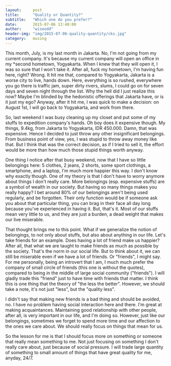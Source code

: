```yaml
---
layout:     post
title:      "Quality or Quantity?"
subtitle:   "Which one do you prefer?"
date:       2015-07-06 13:40:00
author:     "wiseodd"
header-img: "img/2015-07-06-quality-quantity/cks.jpg"
category:   musing
---
```


This month, July, is my last month in Jakarta. No, I'm not going from my current company. It's because my current company will open an office in my *second hometown, Yogyakarta. When I knew that they will open it, I was so sure that I won't take it. After all, fuck my hometown, I'm having fun here, right? Wrong. It hit me that, compared to Yogyakarta, Jakarta is a worse city to live, hands down. Here, everything is so rushed, everywhere you go there is traffic jam, super dirty rivers, slums, I could go on for seven days and seven night through the list. Why the hell did I just realize this now? Maybe I'm blinded by the hedonistic offerings that Jakarta have, or is it just my ego? Anyway, after it hit me, I was quick to make a decision: on August 1st, I will go back to Yogyakarta, and work from there.

So, last weekend I was busy cleaning up my closet and put some of my stuffs to expedition company's hands. Oh boy does it expensive though. My things, 9.4kg, from Jakarta to Yogyakarta, IDR 450.000. Damn, that was expensive. Hence I decided to just throw any other insignificant belongings. From business point of view, yes, I was stupid to throw away money like that. But I think that was the correct decision, as if I tried to sell it, the effort would be more than how much those stupid things worth anyway.

One thing I notice after that busy weekend, now that I have so little belongings here: 5 clothes, 2 jeans, 2 shorts, some sport clothings, a smartphone, and a laptop, I'm much more happier this way. I don't know why exactly though. One of my theory is that I don't have to worry anymore about things I don't really care. More belongings (esp. expensive stuffs) are a symbol of wealth in our society. But having so many things makes you really happy? I bet around 80% of our belongings aren't being used regularly, and be forgotten. Their only function would be if someone ask you about that particular thing, you can brag in their face all day long because you've experienced in having it. But, that's it. Most of our stuffs mean very little to us, and they are just a burden, a dead weight that makes our live miserable.

That thought brings me to this point. What if we generalize the notion of belongings, to not only about stuffs, but also about anything in our life. Let's take friends for an example. Does having a lot of friend make us happier? After all, that what we are taught to make friends as much as possible by the society. That's the norm in our social life. But to think about it, we can still be miserable even if we have a lot of friends. Or "friends",  I might say. For me personally, being an introvert that I am, I much much prefer the company of small circle of friends (this one is without the quotes), compared to being in the middle of large social community ("friends"). I will gladly trade this "friend" just to have time with friends that matter. I think this is one thing that the theory of "the less the better". However, we should take a note, it's not just "less", but the "quality less".

I didn't say that making new friends is a bad thing and should be avoided, no. I have no problem having social interaction here and there. I'm great at making acquaintances. Maintaining good relationship with other people, after all, is very important in our life, and I'm doing so. However, just like our belongings, sometimes we forget to spend more time and our affection to the ones we care about. We should really focus on things that mean for us.

So the lesson for me is that I should focus more on something or someone that really mean something to me. Not just focusing on something I don't really care about, just because of social pressure. I will trade large quantity of something to small amount of things that have great quality for me, anyday, 24/7.
